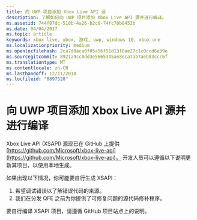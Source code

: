 ```yaml
---
title: 向 UWP 项目添加 Xbox Live API 源
description: 了解如何向 UWP 项目添加 Xbox Live API 源并进行编译。
ms.assetid: 744f87dc-510b-4a26-b2c0-74fc70b8453b
ms.date: 04/04/2017
ms.topic: article
keywords: xbox live, xbox, 游戏, uwp, windows 10, xbox one
ms.localizationpriority: medium
ms.openlocfilehash: 2ca7d0aca0f05a56f51d13f8ae27c1c0ccd6e39e
ms.sourcegitcommit: 8921a9cc0dd3e5665345ae8eca7ab7aeb83ccc6f
ms.translationtype: MT
ms.contentlocale: zh-CN
ms.lasthandoff: 12/11/2018
ms.locfileid: "8897528"
---
```

# <a name="add-and-compile-the-xbox-live-apis-source-in-your-uwp-project"></a>向 UWP 项目添加 Xbox Live API 源并进行编译

Xbox Live API (XSAPI) 源现已在 GitHub 上提供[https://github.com/Microsoft/xbox-live-api](https://github.com/Microsoft/xbox-live-api)。 开发人员可以遵循以下说明更新其项目，以使用本地生成。

如果出现以下情况，你可能要自行生成 XSAPI：
1. 希望调试错误以了解错误代码的来源。
1. 我们在分发 QFE 之前为你提供了可修复问题的源代码修补程序。

要自行编译 XSAPI 项目，请遵循 GitHub 项目站点上的说明。
